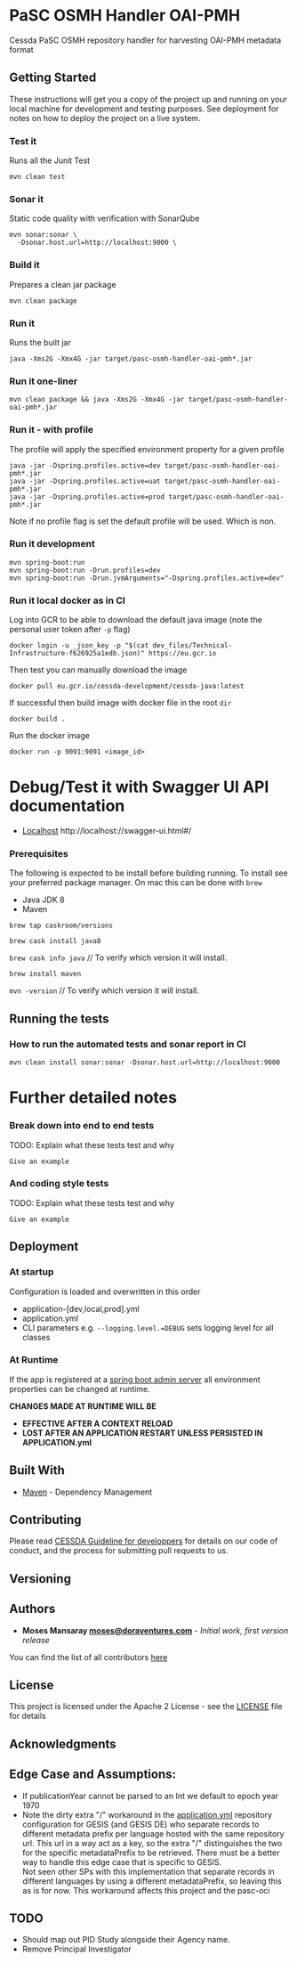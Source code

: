 # PaSC OSMH Handler OAI-PMH

Cessda PaSC OSMH repository handler for harvesting OAI-PMH metadata format

## Getting Started

These instructions will get you a copy of the project up and running on your local machine for development and testing 
purposes. See deployment for notes on how to deploy the project on a live system.

### Test it
Runs all the Junit Test

    mvn clean test


### Sonar it

Static code quality with verification with SonarQube

    mvn sonar:sonar \
      -Dsonar.host.url=http://localhost:9000 \

### Build it
Prepares a clean jar package

    mvn clean package 

### Run it 
Runs the built jar

    java -Xms2G -Xmx4G -jar target/pasc-osmh-handler-oai-pmh*.jar 
    
### Run it one-liner

    mvn clean package && java -Xms2G -Xmx4G -jar target/pasc-osmh-handler-oai-pmh*.jar


### Run it - with profile
The profile will apply the specified environment property for a given profile

    java -jar -Dspring.profiles.active=dev target/pasc-osmh-handler-oai-pmh*.jar
    java -jar -Dspring.profiles.active=uat target/pasc-osmh-handler-oai-pmh*.jar
    java -jar -Dspring.profiles.active=prod target/pasc-osmh-handler-oai-pmh*.jar

Note if no profile flag is set the default profile will be used. Which is non.

### Run it development
    mvn spring-boot:run
    mvn spring-boot:run -Drun.profiles=dev
    mvn spring-boot:run -Drun.jvmArguments="-Dspring.profiles.active=dev"

### Run it local docker as in CI

Log into GCR to be able to download the default java image (note the personal user token after `-p` flag)
    
    docker login -u _json_key -p "$(cat dev_files/Technical-Infrastructure-f626925a1edb.json)" https://eu.gcr.io
    
Then test you can manually download the image
    
    docker pull eu.gcr.io/cessda-development/cessda-java:latest
  
If successful then build image with docker file in the root `dir`

    docker build . 

Run the docker image

    docker run -p 9091:9091 <image_id>  

# Debug/Test it with Swagger UI API documentation
   - [Localhost](http://localhost:9091/swagger-ui.html#/) http://localhost:<port>/<context-base>/swagger-ui.html#/

### Prerequisites
The following is expected to be install before building running.  To install see your preferred package manager.
On mac this can be done with `brew`
  - Java JDK 8
  - Maven

`brew tap caskroom/versions`

`brew cask install java8`

`brew cask info java`  // To verify which version it will install.

`brew install maven`

`mvn -version` // To verify which version it will install.


## Running the tests

### How to run the automated tests and sonar report in CI 

`mvn clean install sonar:sonar -Dsonar.host.url=http://localhost:9000`


# Further detailed notes

### Break down into end to end tests

TODO: Explain what these tests test and why

```
Give an example
```

### And coding style tests

TODO: Explain what these tests test and why

```
Give an example
```

## Deployment

### At startup
Configuration is loaded and overwritten in this order
* application-[dev,local,prod].yml
* application.yml
* CLI parameters e.g. `--logging.level.=DEBUG` sets logging level for all classes

### At Runtime
If the app is registered at a [spring boot admin server](https://github.com/codecentric/spring-boot-admin)
all environment properties can be changed at runtime.

**CHANGES MADE AT RUNTIME WILL BE**
* **EFFECTIVE AFTER A CONTEXT RELOAD**
* **LOST AFTER AN APPLICATION RESTART UNLESS PERSISTED IN APPLICATION.yml**
 

## Built With

* [Maven](https://maven.apache.org/) - Dependency Management

## Contributing

Please read [CESSDA Guideline for developpers](https://bitbucket.org/cessda/cessda.guidelines.cit/wiki/Developers) 
for details on our code of conduct, and the process for submitting pull requests to us.

## Versioning

## Authors

* **Moses Mansaray <moses@doraventures.com>** - *Initial work, first version release*

You can find the list of all contributors [here](CONTRIBUTORS.md)

## License

This project is licensed under the Apache 2 License - see the [LICENSE](LICENSE) file for details

## Acknowledgments



## Edge Case and Assumptions:

- If publicationYear cannot be parsed to an Int we default to epoch year 1970
- Note the dirty extra "/" workaround in the [application.yml](src/main/resources/application.yml) repository
 configuration for GESIS (and GESIS DE) who separate records to different metadata prefix per language hosted
 with the same repository url.  This url in a way act as a key, so the extra "/" distinguishes the two for the specific 
 metadataPrefix to be retrieved.  There must be a better way to handle this edge case that is specific to GESIS.  
 Not seen other SPs with this implementation that separate records in different languages by using a different 
 metadataPrefix, so leaving this as is for now. This workaround affects this project and the pasc-oci

## TODO 

- Should map out PID Study alongside their Agency name.
- Remove Principal Investigator
